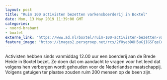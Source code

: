 ```yaml
---
layout: post
title: "Ruim 100 activisten bezetten varkensboerderij in Boxtel"
date: Mon, 13 May 2019 11:39:00 GMT
categories: 
- noord-brabant 
- boxtel 
externe_link: "https://www.ad.nl/boxtel/ruim-100-activisten-bezetten-varkensboerderij-in-boxtel~a945b4a8/"
feature_image: "https://images2.persgroep.net/rcs/2fOyebD8H5uGjIGSFqeCq1UT0nA/diocontent/148232496/_fitwidth/400/?appId=21791a8992982cd8da851550a453bd7f&quality=0.7"
---
```


Activisten hebben sinds vanmiddag 12.00 uur een boerderij aan de Brede Heide in Boxtel bezet. Ze doen dat om aandacht te vragen voor het leed dat volgens hen verborgen wordt gehouden voor de Nederlandse maatschappij. Volgens getuigen ter plaatse zouden ruim 200 mensen op de been zijn.
